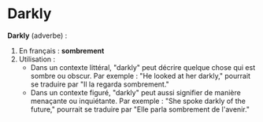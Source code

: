 # Darkly

**Darkly** (adverbe) :

1. En français : **sombrement**
2. Utilisation : 
   - Dans un contexte littéral, "darkly" peut décrire quelque chose qui est sombre ou obscur. Par exemple : "He looked at her darkly," pourrait se traduire par "Il la regarda sombrement."
   - Dans un contexte figuré, "darkly" peut aussi signifier de manière menaçante ou inquiétante. Par exemple : "She spoke darkly of the future," pourrait se traduire par "Elle parla sombrement de l'avenir."
